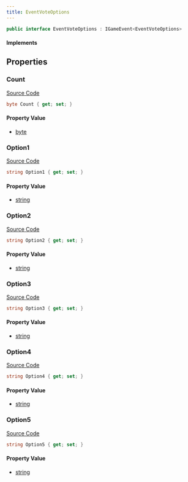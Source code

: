 ```yaml
---
title: EventVoteOptions
---
```


```csharp
public interface EventVoteOptions : IGameEvent<EventVoteOptions>
```

#### Implements

## Properties

### Count

[Source Code](https://github.com/swiftly-solution/swiftlys2/blob/beta/managed/src/SwiftlyS2.Generated/GameEvents/Interfaces/EventVoteOptions.cs#L23)

```csharp
byte Count { get; set; }
```

#### Property Value

- [byte](https://learn.microsoft.com/dotnet/api/system.byte)

### Option1

[Source Code](https://github.com/swiftly-solution/swiftlys2/blob/beta/managed/src/SwiftlyS2.Generated/GameEvents/Interfaces/EventVoteOptions.cs#L28)

```csharp
string Option1 { get; set; }
```

#### Property Value

- [string](https://learn.microsoft.com/dotnet/api/system.string)

### Option2

[Source Code](https://github.com/swiftly-solution/swiftlys2/blob/beta/managed/src/SwiftlyS2.Generated/GameEvents/Interfaces/EventVoteOptions.cs#L33)

```csharp
string Option2 { get; set; }
```

#### Property Value

- [string](https://learn.microsoft.com/dotnet/api/system.string)

### Option3

[Source Code](https://github.com/swiftly-solution/swiftlys2/blob/beta/managed/src/SwiftlyS2.Generated/GameEvents/Interfaces/EventVoteOptions.cs#L38)

```csharp
string Option3 { get; set; }
```

#### Property Value

- [string](https://learn.microsoft.com/dotnet/api/system.string)

### Option4

[Source Code](https://github.com/swiftly-solution/swiftlys2/blob/beta/managed/src/SwiftlyS2.Generated/GameEvents/Interfaces/EventVoteOptions.cs#L43)

```csharp
string Option4 { get; set; }
```

#### Property Value

- [string](https://learn.microsoft.com/dotnet/api/system.string)

### Option5

[Source Code](https://github.com/swiftly-solution/swiftlys2/blob/beta/managed/src/SwiftlyS2.Generated/GameEvents/Interfaces/EventVoteOptions.cs#L48)

```csharp
string Option5 { get; set; }
```

#### Property Value

- [string](https://learn.microsoft.com/dotnet/api/system.string)

